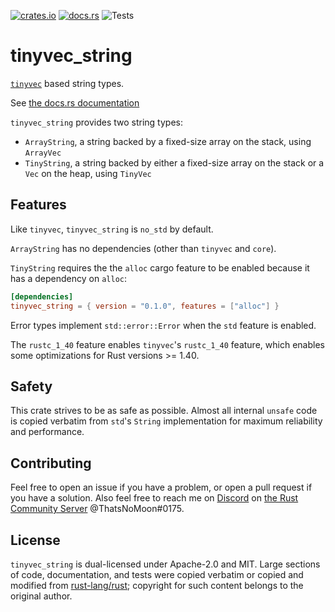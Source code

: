 [![crates.io](https://img.shields.io/crates/v/tinyvec_string.svg)](https://crates.io/crates/tinyvec_string)
[![docs.rs](https://docs.rs/tinyvec_string/badge.svg)](https://docs.rs/tinyvec_string/)
![Tests](https://github.com/ThatsNoMoon/tinyvec_string/workflows/Tests/badge.svg)

# tinyvec_string

[`tinyvec`](https://github.com/Lokathor/tinyvec) based string types.

See [the docs.rs documentation](https://docs.rs/tinyvec_string/)

`tinyvec_string` provides two string types:
* `ArrayString`, a string backed by a fixed-size array on the stack,
  using `ArrayVec`
* `TinyString`, a string backed by either a fixed-size array on the stack
  or a `Vec` on the heap, using `TinyVec`

## Features

Like `tinyvec`, `tinyvec_string` is `no_std` by default.

`ArrayString` has no dependencies (other than `tinyvec` and `core`).

`TinyString` requires the the `alloc` cargo feature to be enabled because
it has a dependency on `alloc`:

```toml
[dependencies]
tinyvec_string = { version = "0.1.0", features = ["alloc"] }
```

Error types implement `std::error::Error` when the `std` feature is
enabled.

The `rustc_1_40` feature enables `tinyvec`'s `rustc_1_40` feature, which enables
some optimizations for Rust versions >= 1.40.

## Safety

This crate strives to be as safe as possible. Almost all internal `unsafe`
code is copied verbatim from `std`'s `String` implementation for maximum
reliability and performance.

## Contributing

Feel free to open an issue if you have a problem, or open a pull request if you
have a solution. Also feel free to reach me on [Discord](https://discord.com)
on [the Rust Community Server](https://discord.gg/aVESxV8) @ThatsNoMoon#0175.

## License

`tinyvec_string` is dual-licensed under Apache-2.0 and MIT. Large sections of
code, documentation, and tests were copied verbatim or copied and modified from
[rust-lang/rust](https://github.com/rust-lang/rust); copyright for such content
belongs to the original author.
